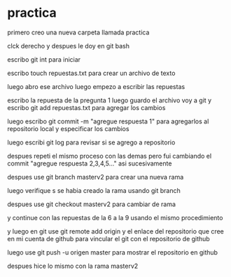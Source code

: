 # practica

primero creo una nueva carpeta llamada practica 

clck derecho y despues le doy en git bash 

escribo git int para iniciar

escribo touch repuestas.txt para crear un archivo de texto

luego abro ese archivo luego empezo a escribir las repuestas

escribo la repuesta de la pregunta 1 luego guardo el archivo  voy a git y escribo git add repuestas.txt para agregar los cambios

luego escribo git commit -m "agregue respuesta 1" para agregarlos al repositorio local y especificar los cambios

luego escribi git log  para revisar si se agrego a repositorio

despues repeti el mismo proceso con las demas pero fui cambiando el commit "agregue respuesta 2,3,4,5..." asi sucesivamente

despues use git branch masterv2 para crear una nueva rama 

luego verifique s se habia creado la rama usando git branch

despues use git checkout masterv2 para cambiar de rama 

y continue con las repuestas de la 6 a la 9 usando el mismo procedimiento 

y luego en git use git remote add origin y el enlace del repositorio  que cree en mi cuenta de github para vincular el git con el repositorio de github

luego use git push -u origen master para mostrar el repositorio en github

despues hice lo mismo con la rama masterv2
